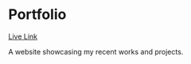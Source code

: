 # Portfolio

[Live Link](https://brian-spencer.com)

A website showcasing my recent works and projects.

